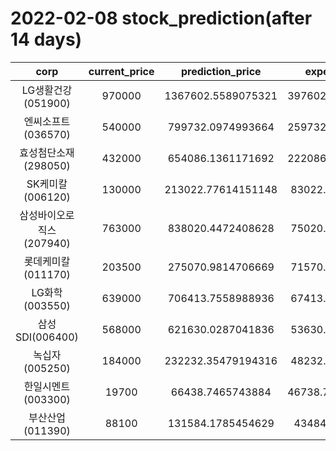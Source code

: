 # 2022-02-08 stock_prediction(after 14 days)

|   corp   |   current_price   |   prediction_price   |   expected_profit   |
|:--------:|:-----------------:|:--------------------:|:-------------------:|
|LG생활건강(051900)|970000|1367602.5589075321|397602.55890753213|
|엔씨소프트(036570)|540000|799732.0974993664|259732.09749936638|
|효성첨단소재(298050)|432000|654086.1361171692|222086.13611716917|
|SK케미칼(006120)|130000|213022.77614151148|83022.77614151148|
|삼성바이오로직스(207940)|763000|838020.4472408628|75020.44724086276|
|롯데케미칼(011170)|203500|275070.9814706669|71570.98147066688|
|LG화학(003550)|639000|706413.7558988936|67413.75589889358|
|삼성SDI(006400)|568000|621630.0287041836|53630.02870418364|
|녹십자(005250)|184000|232232.35479194316|48232.35479194316|
|한일시멘트(003300)|19700|66438.7465743884|46738.746574388395|
|부산산업(011390)|88100|131584.1785454629|43484.1785454629|
